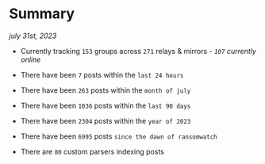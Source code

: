 
# Summary
_july 31st, 2023_

- Currently tracking `153` groups across `271` relays & mirrors - _`107` currently online_

- There have been `7` posts within the `last 24 hours`

- There have been `263` posts within the `month of july`

- There have been `1036` posts within the `last 90 days`

- There have been `2304` posts within the `year of 2023`

- There have been `6995` posts `since the dawn of ransomwatch`

- There are `80` custom parsers indexing posts

